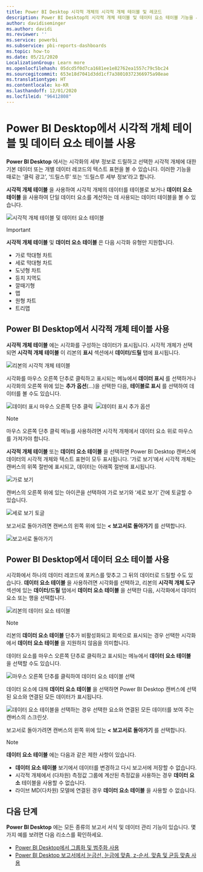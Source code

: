 ```yaml
---
title: Power BI Desktop 시각적 개체의 시각적 개체 테이블 및 레코드
description: Power BI Desktop의 시각적 개체 테이블 및 데이터 요소 테이블 기능을 사용하여 세부 정보를 자세히 파악할 수 있습니다.
author: davidiseminger
ms.author: davidi
ms.reviewer: ''
ms.service: powerbi
ms.subservice: pbi-reports-dashboards
ms.topic: how-to
ms.date: 05/21/2020
LocalizationGroup: Learn more
ms.openlocfilehash: 05dcd5f0d7ca1681ee1e82762ea1557c79c5bc24
ms.sourcegitcommit: 653e18d7041d3dd1cf7a38010372366975a98eae
ms.translationtype: HT
ms.contentlocale: ko-KR
ms.lasthandoff: 12/01/2020
ms.locfileid: "96412808"
---
```

# <a name="use-visual-table-and-data-point-table-in-power-bi-desktop"></a>Power BI Desktop에서 시각적 개체 테이블 및 데이터 요소 테이블 사용
**Power BI Desktop** 에서는 시각화의 세부 정보로 드릴하고 선택한 시각적 개체에 대한 기본 데이터 또는 개별 데이터 레코드의 텍스트 표현을 볼 수 있습니다. 이러한 기능을 때로는 ‘클릭 광고’, ‘드릴스루’ 또는 ‘드릴스루 세부 정보’라고 합니다.  

**시각적 개체 테이블** 을 사용하여 시각적 개체의 데이터를 테이블로 보거나 **데이터 요소 테이블** 을 사용하여 단일 데이터 요소를 계산하는 데 사용되는 데이터 테이블을 볼 수 있습니다. 

![시각적 개체 테이블 및 데이터 요소 테이블](media/desktop-see-data-see-records/see-data-record.png)

>[!IMPORTANT]
>**시각적 개체 테이블** 및 **데이터 요소 테이블** 은 다음 시각화 유형만 지원합니다.
>  - 가로 막대형 차트
>  - 세로 막대형 차트
>  - 도넛형 차트
>  - 등치 지역도
>  - 깔때기형
>  - 맵
>  - 원형 차트
>  - 트리맵

## <a name="use-visual-table-in-power-bi-desktop"></a>Power BI Desktop에서 시각적 개체 테이블 사용

**시각적 개체 테이블** 에는 시각화를 구성하는 데이터가 표시됩니다. 시각적 개체가 선택되면 **시각적 개체 테이블** 이 리본의 **표시** 섹션에서 **데이터/드릴** 탭에 표시됩니다.

![리본의 시각적 개체 테이블](media/desktop-see-data-see-records/visual-table-01.png)

시각화를 마우스 오른쪽 단추로 클릭하고 표시되는 메뉴에서 **데이터 표시** 를 선택하거나 시각화의 오른쪽 위에 있는 **추가 옵션**(...)을 선택한 다음, **테이블로 표시** 를 선택하여 데이터를 볼 수도 있습니다.

![데이터 표시 마우스 오른쪽 단추 클릭](media/desktop-see-data-see-records/visual-table-02.png)&nbsp;&nbsp;![데이터 표시 추가 옵션](media/desktop-see-data-see-records/visual-table-03.png)

> [!NOTE]
> 마우스 오른쪽 단추 클릭 메뉴를 사용하려면 시각적 개체에서 데이터 요소 위로 마우스를 가져가야 합니다.

**시각적 개체 테이블** 또는 **데이터 요소 테이블** 을 선택하면 Power BI Desktop 캔버스에 데이터의 시각적 개체와 텍스트 표현이 모두 표시됩니다. ‘가로 보기’에서 시각적 개체는 캔버스의 위쪽 절반에 표시되고, 데이터는 아래쪽 절반에 표시됩니다. 

![가로 보기](media/desktop-see-data-see-records/visual-table-04.png)

캔버스의 오른쪽 위에 있는 아이콘을 선택하여 가로 보기와 ‘세로 보기’ 간에 토글할 수 있습니다.

![세로 보기 토글](media/desktop-see-data-see-records/visual-table-05.png)

보고서로 돌아가려면 캔버스의 왼쪽 위에 있는 **< 보고서로 돌아가기** 를 선택합니다.

![보고서로 돌아가기](media/desktop-see-data-see-records/visual-table-06.png)

## <a name="use-data-point-table-in-power-bi-desktop"></a>Power BI Desktop에서 데이터 요소 테이블 사용

시각화에서 하나의 데이터 레코드에 포커스를 맞추고 그 뒤의 데이터로 드릴할 수도 있습니다. **데이터 요소 테이블** 을 사용하려면 시각화를 선택하고, 리본의 **시각적 개체 도구** 섹션에 있는 **데이터/드릴** 탭에서 **데이터 요소 테이블** 을 선택한 다음, 시각화에서 데이터 요소 또는 행을 선택합니다. 

![리본의 데이터 요소 테이블](media/desktop-see-data-see-records/visual-table-07.png)

> [!NOTE]
> 리본의 **데이터 요소 테이블** 단추가 비활성화되고 회색으로 표시되는 경우 선택한 시각화에서 **데이터 요소 테이블** 을 지원하지 않음을 의미합니다.

데이터 요소를 마우스 오른쪽 단추로 클릭하고 표시되는 메뉴에서 **데이터 요소 테이블** 을 선택할 수도 있습니다.

![마우스 오른쪽 단추를 클릭하여 데이터 요소 테이블 선택](media/desktop-see-data-see-records/visual-table-08.png)

데이터 요소에 대해 **데이터 요소 테이블** 을 선택하면 Power BI Desktop 캔버스에 선택된 요소와 연결된 모든 데이터가 표시됩니다. 

![데이터 요소 테이블을 선택하는 경우 선택한 요소와 연결된 모든 데이터를 보여 주는 캔버스의 스크린샷.](media/desktop-see-data-see-records/visual-table-09.png)

보고서로 돌아가려면 캔버스의 왼쪽 위에 있는 **< 보고서로 돌아가기** 를 선택합니다.


> [!NOTE]
>**데이터 요소 테이블** 에는 다음과 같은 제한 사항이 있습니다.
> - **데이터 요소 테이블** 보기에서 데이터를 변경하고 다시 보고서에 저장할 수 없습니다.
> - 시각적 개체에서 (다차원) 측정값 그룹에 계산된 측정값을 사용하는 경우 **데이터 요소** 테이블을 사용할 수 없습니다.
> - 라이브 MD(다차원) 모델에 연결된 경우 **데이터 요소 테이블** 을 사용할 수 없습니다.

## <a name="next-steps"></a>다음 단계
**Power BI Desktop** 에는 모든 종류의 보고서 서식 및 데이터 관리 기능이 있습니다. 몇 가지 예를 보려면 다음 리소스를 확인하세요.

* [Power BI Desktop에서 그룹화 및 범주화 사용](desktop-grouping-and-binning.md)
* [Power BI Desktop 보고서에서 눈금선, 눈금에 맞춤, z-순서, 맞춤 및 균등 맞춤 사용](desktop-gridlines-snap-to-grid.md)

